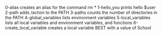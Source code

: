 0-alias creates an alias for the command rm *
1-hello_you prints hello $user
2-path adds /action to the PATH
3-paths counts the number of directories in the PATH
4-global_variables lists environment variables
5-local_variables lists all local variables and environment variables, and functions
6-create_local_variable creates a local variable BEST with a value of School
